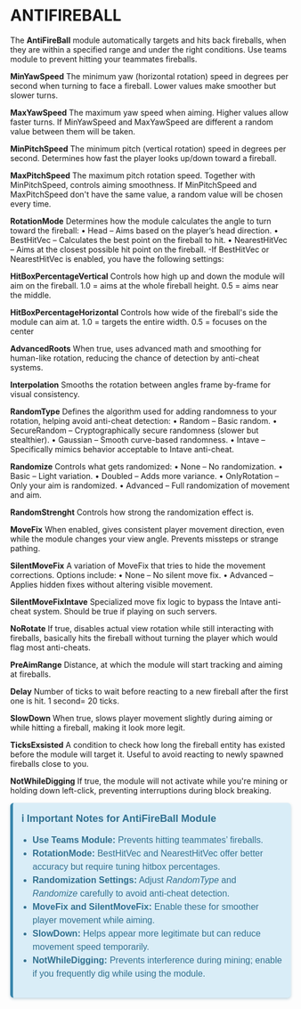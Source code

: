 # ANTIFIREBALL
The **AntiFireBall** module automatically targets and hits back fireballs, when they are within a specified range and under the right conditions. Use teams module to prevent hitting your teammates fireballs.


**MinYawSpeed**
The minimum yaw (horizontal rotation) speed in degrees per second when turning to face a fireball. Lower values make smoother but slower turns.

**MaxYawSpeed**
The maximum yaw speed when aiming. Higher values allow faster turns. If MinYawSpeed and MaxYawSpeed are different a random value between them will be taken.

**MinPitchSpeed**
The minimum pitch (vertical rotation) speed in degrees per second. Determines how fast the player looks up/down toward a fireball.

**MaxPitchSpeed**
The maximum pitch rotation speed. Together with MinPitchSpeed, controls aiming smoothness. If MinPitchSpeed and MaxPitchSpeed don't have the same value, a random value will be chosen every time.

**RotationMode**
Determines how the module calculates the angle to turn toward the fireball:
• Head – Aims based on the player’s head direction.
• BestHitVec – Calculates the best point on the fireball to hit.
• NearestHitVec – Aims at the closest possible hit point on the fireball.
-If BestHitVec or NearestHitVec is enabled, you have the following settings:

**HitBoxPercentageVertical**
Controls how high up and down the module will aim on the fireball.
1.0 = aims at the whole fireball height.
0.5 = aims near the middle.

**HitBoxPercentageHorizontal**
Controls how wide of the fireball's side the module can aim at.
1.0 = targets the entire width.
0.5 = focuses on the center

**AdvancedRoots**
When true, uses advanced math and smoothing for human-like rotation, reducing the chance of detection by anti-cheat systems.

**Interpolation**
Smooths the rotation between angles frame by-frame for visual consistency.

**RandomType**
Defines the algorithm used for adding randomness to your rotation, helping avoid anti-cheat detection:
• Random – Basic random.
• SecureRandom – Cryptographically secure randomness (slower but stealthier).
• Gaussian – Smooth curve-based randomness.
• Intave – Specifically mimics behavior acceptable to Intave anti-cheat.

**Randomize**
Controls what gets randomized:
• None – No randomization.
• Basic – Light variation.
• Doubled – Adds more variance.
• OnlyRotation – Only your aim is randomized.
• Advanced – Full randomization of movement and aim.

**RandomStrenght**
Controls how strong the randomization effect is.

**MoveFix**
When enabled, gives consistent player movement direction, even while the module changes your view angle. Prevents missteps or strange pathing.

**SilentMoveFix**
A variation of MoveFix that tries to hide the movement corrections. Options include:
• None – No silent move fix.
• Advanced – Applies hidden fixes without altering visible movement.

**SilentMoveFixIntave**
Specialized move fix logic to bypass the Intave anti-cheat system. Should be true if playing on such servers.

**NoRotate**
If true, disables actual view rotation while still interacting with fireballs, basically hits the fireball without turning the player which would flag most anti-cheats.

**PreAimRange**
Distance, at which the module will start tracking and aiming at fireballs.

**Delay**
Number of ticks to wait before reacting to a new fireball after the first one is hit. 1 second= 20 ticks.

**SlowDown**
When true, slows player movement slightly during aiming or while hitting a fireball, making it look more legit.

**TicksExsisted**
A condition to check how long the fireball entity has existed before the module will target it. Useful to avoid reacting to newly spawned fireballs close to you.

**NotWhileDigging**
If true, the module will not activate while you're mining or holding down left-click, preventing interruptions during block breaking.

<div style="border-left: 5px solid #3A87AD; background-color: #D9EDF7; padding: 15px; color: #31708F; font-family: Arial, sans-serif; border-radius: 6px; max-width: 700px; box-shadow: 0 2px 5px rgba(49,112,143,0.3);">
  <strong style="font-size: 18px; display: flex; align-items: center; margin-bottom: 10px;">
    ℹ️ Important Notes for AntiFireBall Module
  </strong>
  <ul style="font-size: 16px; line-height: 1.5; padding-left: 20px;">
    <li><strong>Use Teams Module:</strong> Prevents hitting teammates’ fireballs.</li>
    <li><strong>RotationMode:</strong> BestHitVec and NearestHitVec offer better accuracy but require tuning hitbox percentages.</li>
    <li><strong>Randomization Settings:</strong> Adjust <em>RandomType</em> and <em>Randomize</em> carefully to avoid anti-cheat detection.</li>
    <li><strong>MoveFix and SilentMoveFix:</strong> Enable these for smoother player movement while aiming.</li>
    <li><strong>SlowDown:</strong> Helps appear more legitimate but can reduce movement speed temporarily.</li>
    <li><strong>NotWhileDigging:</strong> Prevents interference during mining; enable if you frequently dig while using the module.</li>
  </ul>
</div>
